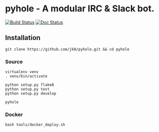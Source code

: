 # pyhole - A modular IRC & Slack bot.

[![Build Status](https://travis-ci.org/jk0/pyhole.svg?branch=master)](https://travis-ci.org/jk0/pyhole) [![Doc Status](https://readthedocs.org/projects/irc-pyhole/badge/?version=latest)](https://readthedocs.org/projects/irc-pyhole/)

## Installation

````
git clone https://github.com/jk0/pyhole.git && cd pyhole
````

### Source

```
virtualenv venv
. venv/bin/activate

python setup.py flake8
python setup.py test
python setup.py develop

pyhole
````

### Docker

```
bash tools/docker_deploy.sh
```
